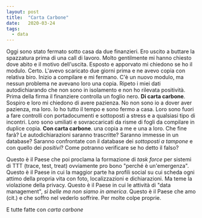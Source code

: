 ```yaml
---
layout: post
title:  "Carta Carbone"
date:   2020-03-24
tags:
  - data
---
```


Oggi sono stato fermato sotto casa da due finanzieri. Ero uscito a buttare la spazzatura prima di una call di lavoro. Molto gentilmente mi hanno chiesto dove abito e il motivo dell'uscita. Esposto e apporvato mi chiedono se ho il modulo. Certo. L'avevo scaricato due giorni prima e ne avevo copia con relativa biro. Inizio a compilare e mi fermano. C'è un nuovo modulo, ma nessun problema ne avevano loro una copia. Ripeto i miei dati autodichiarando che non sono in isolamento e non ho rilevata positività. Prima della firma il finanziere controlla un foglio nero. **Di carta carbone**. Sospiro e loro mi chiedono di avere pazienza. No non sono io a dover aver pazienza, ma loro. Io ho tutto il tempo e sono fermo a casa. Loro sono fuori a fare controlli con portadocumenti e sottoposti a stress e a qualsiasi tipo di incontri. Loro sono umiliati e sovraccaricati da risme di fogli da compilare in duplice copia. **Con carta carbone**. una copia a me e una a loro. Che fine farà? Le autodichiarazioni saranno trascritte? Saranno immesse in un database? Saranno confrontate con il database dei *sottoposti a tampone* e con quello dei *positivi*? Come potranno verificare se ho detto il falso?

Questo è il Paese che poi proclama la formazione di *task force* per sistemi di TTT (trace, test, treat) ovviamente pro bono "perché è un'emergenza". Questo è il Paese in cui la maggior parte ha profili social su cui scheda ogni attimo della propria vita con foto, localizzazioni e dichiarazioni. Ma teme la violazione della privacy. Questo è il Paese in cui le attività di "data management", *sì belle ma non siamo in america*. Questo è il Paese che amo (cit.) e che soffro nel vederlo soffrire. Per molte colpe proprie.

E tutte fatte con *carta carbone*
